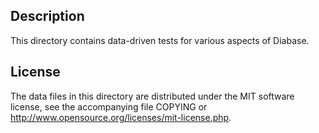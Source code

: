 Description
------------

This directory contains data-driven tests for various aspects of Diabase.

License
--------

The data files in this directory are distributed under the MIT software
license, see the accompanying file COPYING or
http://www.opensource.org/licenses/mit-license.php.

